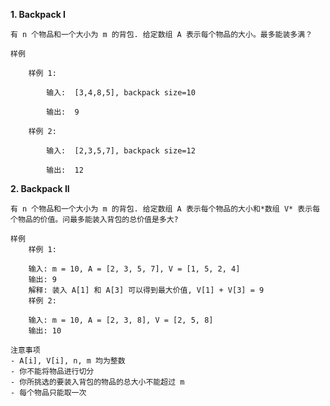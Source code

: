 **1. Backpack I**

	有 n 个物品和一个大小为 m 的背包. 给定数组 A 表示每个物品的大小。最多能装多满？

	样例
	
		样例 1:

			输入:  [3,4,8,5], backpack size=10

			输出:  9

		样例 2:

			输入:  [2,3,5,7], backpack size=12

			输出:  12
	
**2. Backpack II**

	有 n 个物品和一个大小为 m 的背包. 给定数组 A 表示每个物品的大小和*数组 V* 表示每个物品的价值。问最多能装入背包的总价值是多大?

	样例
		样例 1:

		输入: m = 10, A = [2, 3, 5, 7], V = [1, 5, 2, 4]
		输出: 9
		解释: 装入 A[1] 和 A[3] 可以得到最大价值, V[1] + V[3] = 9 
		样例 2:

		输入: m = 10, A = [2, 3, 8], V = [2, 5, 8]
		输出: 10
		
	注意事项
	- A[i], V[i], n, m 均为整数
	- 你不能将物品进行切分
	- 你所挑选的要装入背包的物品的总大小不能超过 m
	- 每个物品只能取一次
